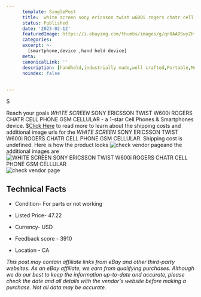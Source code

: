 ```yaml
---
      template: SinglePost
      title:  white screen sony ericsson twist w600i rogers chatr cell phone gsm cellular
      status: Published
      date: '2023-02-12'
      featuredImage: https://i.ebayimg.com/thumbs/images/g/qn0AAOSwyZhfPtap/s-l225.jpg
      categories: 
      excerpt: >-
        [smartphone,device ,hand held device]
      meta:
      canonicalLink: ''
      description: [handheld,industrially made,well crafted,Portable,Mobile,Compact,Convenient,Lightweight,Maneuverable,Man-portable,Miniature,Carriable,Hand-held,Light,Holdable,Transportable,Mobile device,Pocket-sized,On-the-go,Wireless,Cordless,Compact size,Convenient size, smartphone,device ,hand held device]
      noindex: false
      
        
---
```

$

Reach your goals *WHITE SCREEN* SONY ERICSSON TWIST W600i ROGERS CHATR CELL PHONE GSM CELLULAR - a 1-star Cell Phones & Smartphones device.
$[Click Here](https://www.ebay.com/itm/184411562932?hash=item2aefc923b4%3Ag%3Aqn0AAOSwyZhfPtap&mkevt=1&mkcid=1&mkrid=711-53200-19255-0&campid=%253CePNCampaignId%253E&customid=%253CreferenceId%253E&toolid=10049) to read more to learn about the shipping costs and additional image urls for the *WHITE SCREEN* SONY ERICSSON TWIST W600i ROGERS CHATR CELL PHONE GSM CELLULAR. Shipping cost is undefined. Here is how the product looks ![check vendor page](https://i.ebayimg.com/thumbs/images/g/qn0AAOSwyZhfPtap/s-l225.jpg)and the additional images are![*WHITE SCREEN* SONY ERICSSON TWIST W600i ROGERS CHATR CELL PHONE GSM CELLULAR](https://i.ebayimg.com/images/g/qn0AAOSwyZhfPtap/s-l960.jpg)![check vendor page](https://origin-galleryplus.ebayimg.com/ws/web/184411562932_2_0_1/225x225.jpg,https://origin-galleryplus.ebayimg.com/ws/web/184411562932_3_0_1/225x225.jpg,https://origin-galleryplus.ebayimg.com/ws/web/184411562932_4_0_1/225x225.jpg)



 ## Technical Facts 



     
      

 - Condition- For parts or not working 


      

 - Listed Price- 47.22 


      

 - Currency- USD 


      

 - Feedback score - 3910 


      

 - Location - CA 


      
      

 *_This post may contain affiliate links from eBay and other third-party websites. As an eBay affiliate, we earn from qualifying purchases. Although we do our best to keep the information up-to-date and accurate, please check the date and all details with the vendor's website before making a purchase. Not all data may be accurate._*






